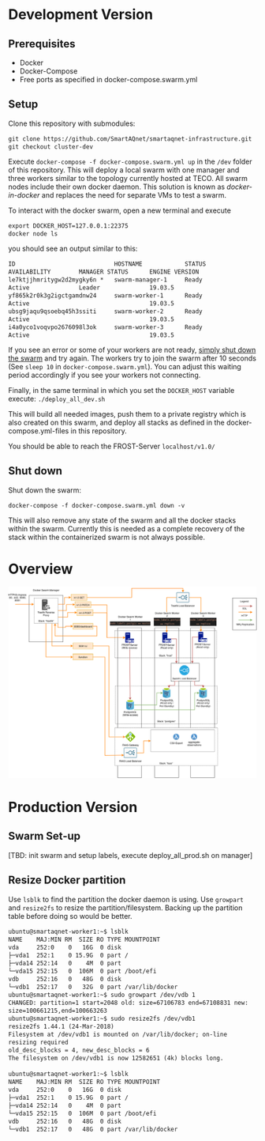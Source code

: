 # Development Version

## Prerequisites
- Docker
- Docker-Compose
- Free ports as specified in docker-compose.swarm.yml

## Setup
Clone this repository with submodules:

```
git clone https://github.com/SmartAQnet/smartaqnet-infrastructure.git
git checkout cluster-dev
```

Execute `docker-compose -f docker-compose.swarm.yml up` in the `/dev` folder of this repository. This will deploy a local swarm with one manager and three workers similar to the topology currently hosted at TECO. All swarm nodes include their own docker daemon. This solution is known as *docker-in-docker* and replaces the need for separate VMs to test a swarm.

To interact with the docker swarm, open a new terminal and execute
```
export DOCKER_HOST=127.0.0.1:22375
docker node ls
```

you should see an output similar to this:

```
ID                            HOSTNAME            STATUS              AVAILABILITY        MANAGER STATUS      ENGINE VERSION
le7ktjjhmritygw2d2mygky6n *   swarm-manager-1     Ready               Active              Leader              19.03.5
yf865k2r0k3g2igctgamdnw24     swarm-worker-1      Ready               Active                                  19.03.5
ubsg9jaqu9qsoebq45h3ssiti     swarm-worker-2      Ready               Active                                  19.03.5
i4a0yco1voqvpo2676098l3ok     swarm-worker-3      Ready               Active                                  19.03.5
```

If you see an error or some of your workers are not ready, [simply shut down the swarm](#Shut-down) and try again. The workers try to join the swarm after 10 seconds (See `sleep 10` in `docker-compose.swarm.yml`). You can adjust this waiting period accordingly if you see your workers not connecting.

Finally, in the same terminal in which you set the `DOCKER_HOST` variable execute: `./deploy_all_dev.sh`

This will build all needed images, push them to a private registry which is also created on this swarm, and deploy all stacks as defined in the docker-compose.yml-files in this repository.

You should be able to reach the FROST-Server `localhost/v1.0/`

## Shut down

Shut down the swarm:
```
docker-compose -f docker-compose.swarm.yml down -v
```

This will also remove any state of the swarm and all the docker stacks within the swarm. Currently this is needed as a complete recovery of the stack within the containerized swarm is not always possible.

# Overview
![Overview](overview.png)

# Production Version

## Swarm Set-up
[TBD: init swarm and setup labels, execute deploy_all_prod.sh on manager]



## Resize Docker partition
Use `lsblk` to find the partition the docker daemon is using. Use `growpart` and `resize2fs` to resize the partition/filesystem. Backing up the partition table before doing so would be better.

```
ubuntu@smartaqnet-worker1:~$ lsblk
NAME    MAJ:MIN RM  SIZE RO TYPE MOUNTPOINT
vda     252:0    0   16G  0 disk 
├─vda1  252:1    0 15.9G  0 part /
├─vda14 252:14   0    4M  0 part 
└─vda15 252:15   0  106M  0 part /boot/efi
vdb     252:16   0   48G  0 disk 
└─vdb1  252:17   0   32G  0 part /var/lib/docker
ubuntu@smartaqnet-worker1:~$ sudo growpart /dev/vdb 1
CHANGED: partition=1 start=2048 old: size=67106783 end=67108831 new: size=100661215,end=100663263
ubuntu@smartaqnet-worker1:~$ sudo resize2fs /dev/vdb1
resize2fs 1.44.1 (24-Mar-2018)
Filesystem at /dev/vdb1 is mounted on /var/lib/docker; on-line resizing required
old_desc_blocks = 4, new_desc_blocks = 6
The filesystem on /dev/vdb1 is now 12582651 (4k) blocks long.

ubuntu@smartaqnet-worker1:~$ lsblk
NAME    MAJ:MIN RM  SIZE RO TYPE MOUNTPOINT
vda     252:0    0   16G  0 disk 
├─vda1  252:1    0 15.9G  0 part /
├─vda14 252:14   0    4M  0 part 
└─vda15 252:15   0  106M  0 part /boot/efi
vdb     252:16   0   48G  0 disk 
└─vdb1  252:17   0   48G  0 part /var/lib/docker
```
